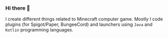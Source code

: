 ### Hi there 👋

I create different things related to Minecraft computer game. 
Mostly I code plugins (for Spigot/Paper, BungeeCord) and launchers using `Java` and `Kotlin` programming languages.

<!--
**GolemIron/GolemIron** is a ✨ _special_ ✨ repository because its `README.md` (this file) appears on your GitHub profile.

Here are some ideas to get you started:

- 🔭 I’m currently working on ...
- 🌱 I’m currently learning ...
- 👯 I’m looking to collaborate on ...
- 🤔 I’m looking for help with ...
- 💬 Ask me about ...
- 📫 How to reach me: ...
- 😄 Pronouns: ...
- ⚡ Fun fact: ...
-->
